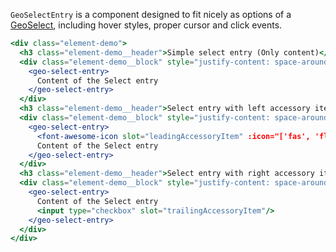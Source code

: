 `GeoSelectEntry` is a component designed to fit nicely as options of a
[GeoSelect](./#/Elements/GeoSelect?id=geoselect-1), including hover styles,
proper cursor and click events.

```jsx
<div class="element-demo">
  <h3 class="element-demo__header">Simple select entry (Only content)</h3>
  <div class="element-demo__block" style="justify-content: space-around;">
    <geo-select-entry>
      Content of the Select entry
    </geo-select-entry>
  </div>
  <h3 class="element-demo__header">Select entry with left accessory item</h3>
  <div class="element-demo__block" style="justify-content: space-around;">
    <geo-select-entry>
      <font-awesome-icon slot="leadingAccessoryItem" :icon="['fas', 'flag']" />
      Content of the Select entry
    </geo-select-entry>
  </div>
  <h3 class="element-demo__header">Select entry with right accessory item</h3>
  <div class="element-demo__block" style="justify-content: space-around;">
    <geo-select-entry>
      Content of the Select entry
      <input type="checkbox" slot="trailingAccessoryItem"/>
    </geo-select-entry>
  </div>
</div>
```
